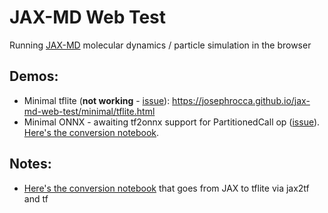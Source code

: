 # JAX-MD Web Test
Running [JAX-MD](https://github.com/google/jax-md) molecular dynamics / particle simulation in the browser

## Demos:
* Minimal tflite (**not working** - [issue](https://github.com/tensorflow/tfjs/issues/6242)): https://josephrocca.github.io/jax-md-web-test/minimal/tflite.html
* Minimal ONNX - awaiting tf2onnx support for PartitionedCall op ([issue](https://github.com/onnx/tensorflow-onnx/issues/1864)). [Here's the conversion notebook](https://colab.research.google.com/drive/1NqJ2DZXAVTyoyJ4nlhp3i-_QpEJtBA7m).

## Notes:
* [Here's the conversion notebook](https://colab.research.google.com/drive/1o2BK1pukQd_u7GBTepLef4TKVubzKuYy) that goes from JAX to tflite via jax2tf and tf
